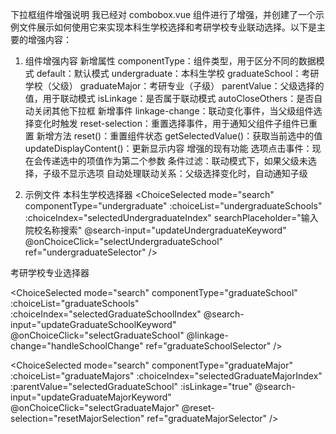 下拉框组件增强说明
我已经对 combobox.vue 组件进行了增强，并创建了一个示例文件展示如何使用它来实现本科生学校选择和考研学校专业联动选择。以下是主要的增强内容：
1. 组件增强内容
新增属性
    componentType：组件类型，用于区分不同的数据模式
    default：默认模式
    undergraduate：本科生学校
    graduateSchool：考研学校（父级）
    graduateMajor：考研专业（子级）
    parentValue：父级选择的值，用于联动模式
    isLinkage：是否属于联动模式
    autoCloseOthers：是否自动关闭其他下拉框
新增事件
    linkage-change：联动变化事件，当父级组件选择变化时触发
    reset-selection：重置选择事件，用于通知父组件子组件已重置
新增方法
    reset()：重置组件状态
    getSelectedValue()：获取当前选中的值
    updateDisplayContent()：更新显示内容
增强的现有功能
选项点击事件：现在会传递选中的项值作为第二个参数
条件过滤：联动模式下，如果父级未选择，子级不显示选项
自动处理联动关系：父级选择变化时，自动通知子级

2. 示例文件
本科生学校选择器
<ChoiceSelected
  mode="search"
  componentType="undergraduate"
  :choiceList="undergraduateSchools"
  :choiceIndex="selectedUndergraduateIndex"
  searchPlaceholder="输入院校名称搜索"
  @search-input="updateUndergraduateKeyword"
  @onChoiceClick="selectUndergraduateSchool"
  ref="undergraduateSelector"
/>

考研学校专业选择器
<!-- 考研院校选择 -->
<ChoiceSelected
  mode="search"
  componentType="graduateSchool"
  :choiceList="graduateSchools"
  :choiceIndex="selectedGraduateSchoolIndex"
  @search-input="updateGraduateSchoolKeyword"
  @onChoiceClick="selectGraduateSchool"
  @linkage-change="handleSchoolChange"
  ref="graduateSchoolSelector"
/>

<!-- 考研专业选择 -->
<ChoiceSelected
  mode="search"
  componentType="graduateMajor"
  :choiceList="graduateMajors"
  :choiceIndex="selectedGraduateMajorIndex"
  :parentValue="selectedGraduateSchool"
  :isLinkage="true"
  @search-input="updateGraduateMajorKeyword"
  @onChoiceClick="selectGraduateMajor"
  @reset-selection="resetMajorSelection"
  ref="graduateMajorSelector"
/>
